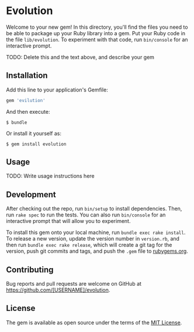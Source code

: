 # Evolution

Welcome to your new gem! In this directory, you'll find the files you need to be able to package up your Ruby library into a gem. Put your Ruby code in the file `lib/evolution`. To experiment with that code, run `bin/console` for an interactive prompt.

TODO: Delete this and the text above, and describe your gem

## Installation

Add this line to your application's Gemfile:

```ruby
gem 'evilution'
```

And then execute:

    $ bundle

Or install it yourself as:

    $ gem install evolution

## Usage

TODO: Write usage instructions here

## Development

After checking out the repo, run `bin/setup` to install dependencies. Then, run `rake spec` to run the tests. You can also run `bin/console` for an interactive prompt that will allow you to experiment.

To install this gem onto your local machine, run `bundle exec rake install`. To release a new version, update the version number in `version.rb`, and then run `bundle exec rake release`, which will create a git tag for the version, push git commits and tags, and push the `.gem` file to [rubygems.org](https://rubygems.org).

## Contributing

Bug reports and pull requests are welcome on GitHub at https://github.com/[USERNAME]/evolution.

## License

The gem is available as open source under the terms of the [MIT License](https://opensource.org/licenses/MIT).
